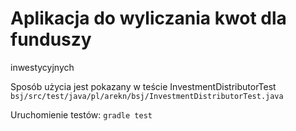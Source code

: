 # Aplikacja do wyliczania kwot dla funduszy
  inwestycyjnych

Sposób użycia jest pokazany w teście InvestmentDistributorTest
```bsj/src/test/java/pl/arekn/bsj/InvestmentDistributorTest.java```

Uruchomienie testów:
```gradle test```
